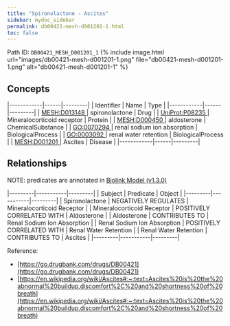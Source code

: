 ```yaml
---
title: "Spironolactone - Ascites"
sidebar: mydoc_sidebar
permalink: db00421-mesh-d001201-1.html
toc: false 
---
```



Path ID: `DB00421_MESH_D001201_1`
{% include image.html url="images/db00421-mesh-d001201-1.png" file="db00421-mesh-d001201-1.png" alt="db00421-mesh-d001201-1" %}

## Concepts

|------------|------|---------|
| Identifier | Name | Type    |
|------------|------|---------|
| <a href="https://identifiers.org/MESH:D013148">MESH:D013148 </a> | spironolactone | Drug |
| <a href="https://identifiers.org/UniProt:P08235">UniProt:P08235 </a> | Mineralocorticoid receptor | Protein |
| <a href="https://identifiers.org/MESH:D000450">MESH:D000450 </a> | aldosterone | ChemicalSubstance |
| <a href="https://identifiers.org/GO:0070294">GO:0070294 </a> | renal sodium ion absorption | BiologicalProcess |
| <a href="https://identifiers.org/GO:0003092">GO:0003092 </a> | renal water retention | BiologicalProcess |
| <a href="https://identifiers.org/MESH:D001201">MESH:D001201 </a> | Ascites | Disease |
|------------|------|---------|

## Relationships


NOTE: predicates are annotated in <a href="https://github.com/biolink/biolink-model/releases/tag/v1.3.0">Biolink Model (v1.3.0)</a>

|---------|-----------|---------|
| Subject | Predicate | Object  |
|---------|-----------|---------|
| Spironolactone | NEGATIVELY REGULATES | Mineralocorticoid Receptor |
| Mineralocorticoid Receptor | POSITIVELY CORRELATED WITH | Aldosterone |
| Aldosterone | CONTRIBUTES TO | Renal Sodium Ion Absorption |
| Renal Sodium Ion Absorption | POSITIVELY CORRELATED WITH | Renal Water Retention |
| Renal Water Retention | CONTRIBUTES TO | Ascites |
|---------|-----------|---------|

Reference: 
  - [https://go.drugbank.com/drugs/DB00421](https://go.drugbank.com/drugs/DB00421)
  - [https://en.wikipedia.org/wiki/Ascites#:~:text=Ascites%20is%20the%20abnormal%20buildup,discomfort%2C%20and%20shortness%20of%20breath](https://en.wikipedia.org/wiki/Ascites#:~:text=Ascites%20is%20the%20abnormal%20buildup,discomfort%2C%20and%20shortness%20of%20breath)
